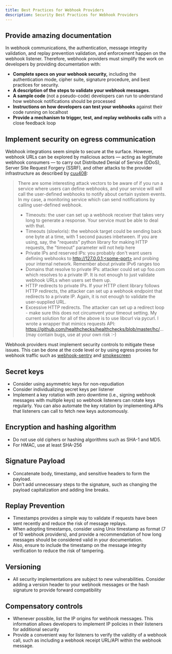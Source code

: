 ```yaml
---
title: Best Practices for Webhook Providers
description: Security Best Practices for Webhook Providers
--- 
```


## Provide amazing documentation

In webhook communications, the authentication, message integrity validation, and replay prevention validation, and enforcement happen on the webhook listener. Therefore, webhook providers must simplify the work on developers by providing documentation with:

* **Complete specs on your webhook security,** including the authentication mode, cipher suite, signature procedure, and best practices for security.
* **A description of the steps to validate your webhook messages**.
* **A sample code** (not a pseudo-code) developers can run to understand how webhook notifications should be processed
* **Instructions on how developers can test your webhooks** against their code running on localhost
* **Provide a mechanism to trigger, test, and replay webhooks calls** with a close feedback loop

## Implement security on egress communication

Webhook integrations seem simple to secure at the surface. However, webhook URLs can be explored by malicious actors — acting as legitimate webhook consumers — to carry out Distributed Denial of Service (DDoS), Server Site Request Forgery (SSRF), and other attacks to the provider infrastructure as described by [cuu408](https://news.ycombinator.com/item?id=32518208):

> There are some interesting attack vectors to be aware of if you run a service where users can define webhooks, and your service will will call the user-defined webhooks to notify about certain system events. In my case, a monitoring service which can send notifications by calling user-defined webhook.
> * Timeouts: the user can set up a webhook receiver that takes very long to generate a response. Your service must be able to deal with that.
> * Timeouts (slowloris): the webhook target could be sending back one byte at a time, with 1 second pauses inbetween. If you are using, say, the "requests" python library for making HTTP requests, the "timeout" parameter will not help here
> * Private IPs and reserved IPs: you probably don't want users defining webhooks to http://127.0.0.1:<some-port> and probing your internal network. Remember about private IPv6 ranges too
> * Domains that resolve to private IPs: attacker could set up foo.com which resolves to a private IP. It is not enough to just validate webhook URLs when users set them up.
> * HTTP redirects to private IPs. If your HTTP client library follows HTTP redirects, the attacker can set up a webhook endpoint that redirects to a private IP. Again, it is not enough to validate the user-supplied URL.
> * Excessive HTTP redirects. The attacker can set up a redirect loop - make sure this does not circumvent your timeout setting.
> My current solution for all of the above is to use libcurl via pycurl. I wrote a wrapper that mimics requests API: https://github.com/healthchecks/healthchecks/blob/master/hc/... (may contain bugs, use at your own risk :-)

Webhook providers must implement security controls to mitigate these issues. This can be done at the code level or by using egress proxies for webhook traffic such as [webhook-sentry](https://github.com/juggernaut/webhook-sentry) and [smokescreen](https://github.com/stripe/smokescreen)

## Secret keys

* Consider using asymmetric keys for non-repudiation
* Consider individualizing secret keys per listener
* Implement a key rotation with zero downtime (i.e., signing webhook messages with multiple keys) so webhook listeners can rotate keys regularly. You can also automate the key rotation by implementing APIs that listeners can call to fetch new keys autonomously.

## Encryption and hashing algorithm

* Do not use old ciphers or hashing algorithms such as SHA-1 and MD5.
* For HMAC, use at least SHA-256

## Signature Payload

* Concatenate body, timestamp, and sensitive headers to form the payload. 
* Don't add unnecessary steps to the signature, such as changing the payload capitalization and adding line breaks.

## Replay Prevention

* Timestamps provides a simple way to validate if requests have been sent recently and reduce the risk of message replays. 
* When adopting timestamps, consider using Unix timestamp as format (7 of 10 webhook providers), and provide a recommendation of how long messages should be considered valid in your documentation. 
* Also, ensure to include the timestamp on the message integrity verification to reduce the risk of tampering.

## Versioning

* All security implementations are subject to new vulnerabilities. Consider adding a version header to your webhook messages or the hash signature to provide forward compatibility

## Compensatory controls

* Whenever possible, list the IP origins for webhook messages. This information allows developers to implement IP policies in their listeners for additional security
* Provide a convenient way for listeners to verify the validity of a webhook call, such as including a webhook receipt URL/API within the webhook message.
